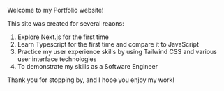 Welcome to my Portfolio website! 

This site was created for several reaons:
1) Explore Next.js for the first time
2) Learn Typescript for the first time and compare it to JavaScript
3) Practice my user experience skills by using Tailwind CSS and various user interface technologies
4) To demonstrate my skills as a Software Engineer

Thank you for stopping by, and I hope you enjoy my work!
